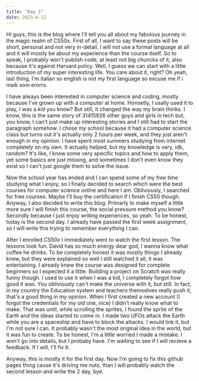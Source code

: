 ```yaml
---
title: "Day 1"
date: 2023-6-12
---
```


Hi guys, this is the blog where I'll tell you all about my fabolous journey in the magic realm of CS50x.
First of all, I want to say these posts will be short, personal and not very in-detail. I will not use a formal language at all and it will mostly be about my experience than the course itself.
So to speak, I probably won't publish code, at least not big chuncks of it, also because it's against Harvard policy. 
Well, I guess we can start with a little introduction of my super interesting life. You care about it, right?
Oh yeah, last thing, I'm italian so english is not my first language so excuse me if i maik som erorrs.

I have always been interested in computer science and coding, mostly because I've grown up with a computer at home.
Honsetly, I usally used it to play, I was a kid you know? But still, it changed the way my brain thinks. 
I know, this is the same story of 31415926 other guys and girls in tech but, you know, I can't just make up interesting stories and I still had to start the paragraph somehow.
I chose my school because it had a computer science class but turns out it's actually only 2 hours per week, and they just aren't enough in my opinion.
I have spent most summers studying from internet completely on my own. It actually helped, but my knowledge is very, idk, random?
It's like, I know some very specific topics and how to apply them, yet some basics are just missing, and sometimes I don't even know they exist so I can't just google them to solve the issue.

Now the school year has ended and I can spend some of my free time studying what I enjoy, so I  finally decided to search which were the best courses for computer science online and here I am.
Obliviously, I searched for free courses. Maybe I'll buy the certification if I finish CS50 though.
Anyway, I also decided to write this blog.
Primarly to make myself a little more sure I will finish this course, the social pressure method you know?
Secondly because I just enjoy writing experiences, so yeah.
To be honest, today is the second day. I already have passed the first week assignment, so I will write this trying to remember everything I can.

After I enrolled CS50x I immediately went to watch the first lesson. The lessons look fun. David has so much energy dear god, I wanna know what coffee he drinks.
To be completely honest it was mostly things I already knew, but they were explained so well I still watched it all, it was entertaining.
I already knew the course was designed for complete beginners so I expected it a little.
Building a project on Scratch was really funny though.
I used to use it when I was a kid, I completely forgot how good it was. You obliviously can't make the universe with it, but still.
In fact, in my country the Education system and teachers themselves really push it, that's a good thing in my opinion.
When I first created a new account (I forgot the credentials for my old one, nice) I didn't really know what to make.
That was until, while scrolling the sprites, I found the sprite of the Earth and the ideas started to come in.
I made two UFOs attack the Earth while you are a spaceship and have to block the attacks. I would link it, but I'm not sure I can.
It probably wasn't the most original idea in the world, but it was fun to create. 
To be honest, I'm a little worried I made a mistake. I won't go into details, but I probaby have. I'm waiting to see if I will recieve a feedback. If I will, I'll fix it. 

Anyway, this is mostly it for the first day. Now I'm going to fix this github pages thing cause it's driving me nuts, than I will probably watch the second lesson and write the 2 day, bye.
